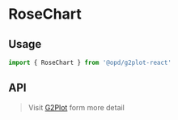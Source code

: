 # RoseChart

## Usage

```ts
import { RoseChart } from '@opd/g2plot-react'
```

## API

<API id="RoseChart"></API>

> Visit [G2Plot](https://g2plot.antv.antgroup.com/api/plot-api) form more detail
